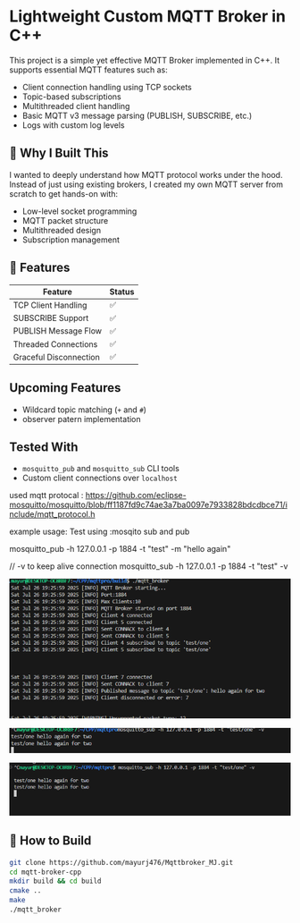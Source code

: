 # Lightweight Custom MQTT Broker in C++

This project is a simple yet effective MQTT Broker implemented in C++. It supports essential MQTT features such as:

- Client connection handling using TCP sockets
- Topic-based subscriptions
- Multithreaded client handling
- Basic MQTT v3 message parsing (PUBLISH, SUBSCRIBE, etc.)
- Logs with custom log levels

## 🧠 Why I Built This

I wanted to deeply understand how MQTT protocol works under the hood. Instead of just using existing brokers, I created my own MQTT server from scratch to get hands-on with:

- Low-level socket programming
- MQTT packet structure
- Multithreaded design
- Subscription management

## 🔧 Features

| Feature               | Status |
|-----------------------|--------|
| TCP Client Handling   | ✅     |
| SUBSCRIBE Support     | ✅     |
| PUBLISH Message Flow  | ✅     |
| Threaded Connections  | ✅     |
| Graceful Disconnection| ✅     |



##  Upcoming Features
- Wildcard topic matching (`+` and `#`)
- observer patern implementation


##  Tested With

- `mosquitto_pub` and `mosquitto_sub` CLI tools
- Custom client connections over `localhost`







used mqtt protocal :
https://github.com/eclipse-mosquitto/mosquitto/blob/ff1187fd9c74ae3a7ba0097e7933828bdcdbce71/include/mqtt_protocol.h


example usage:
Test using :mosqito sub and pub 

mosquitto_pub -h 127.0.0.1 -p 1884 -t "test" -m "hello again"

// -v to keep alive connection 
mosquitto_sub -h 127.0.0.1 -p 1884 -t "test" -v 

![MQTT Broker Demo](ScrennShots/broker_logs.png)

![MQTT Broker Demo](ScrennShots/sub1_log.png)

![MQTT Broker Demo](ScrennShots/sub2_log.png)




## 🚀 How to Build

```bash
git clone https://github.com/mayurj476/Mqttbroker_MJ.git
cd mqtt-broker-cpp
mkdir build && cd build
cmake ..
make
./mqtt_broker

